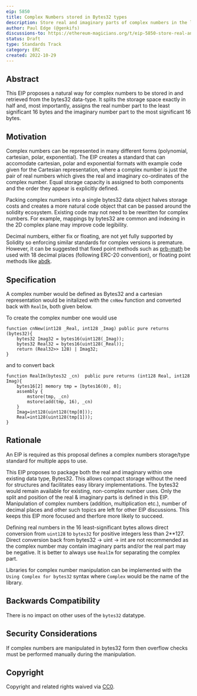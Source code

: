 ```yaml
---
eip: 5850
title: Complex Numbers stored in Bytes32 types
description: Store real and imaginary parts of complex numbers in the least significant 16 bytes and most significant 16 bytes respectively of a bytes32 type.
author: Paul Edge (@genkifs)
discussions-to: https://ethereum-magicians.org/t/eip-5850-store-real-and-imaginary-parts-of-complex-numbers-in-the-least-significant-and-most-significant-16-bytes-respectively-of-a-bytes32-type/11532
status: Draft
type: Standards Track
category: ERC
created: 2022-10-29
---
```

 
## Abstract

This EIP proposes a natural way for complex numbers to be stored in and retrieved from the bytes32 data-type.  It splits the storage space exactly in half and, most importantly, assigns the real number part to the least significant 16 bytes and the imaginary number part to the most significant 16 bytes. 

## Motivation

Complex numbers can be represented in many different forms (polynomial, cartesian, polar, exponential).  The EIP creates a standard that can accomodate cartesian, polar and exponential formats with example code given for the Cartesian representation, where a complex number is just the pair of real numbers which gives the real and imaginary co-ordinates of the complex number. Equal storage capacity is assigned to both components and the order they appear is explicitly defined.  

Packing complex numbers into a single bytes32 data object halves storage costs and creates a more natural code object that can be passed around the solidity ecosystem.  Existing code may not need to be rewritten for complex numbers.  For example, mappings by bytes32 are common and indexing in the 2D complex plane may improve code legibility.  

Decimal numbers, either fix or floating, are not yet fully supported by Solidity so enforcing similar standards for complex versions is premature.  However, it can be suggested that fixed point methods such as [prb-math](https://github.com/paulrberg/prb-math) be used with 18 decimal places (following ERC-20 convention), or floating point methods like [abdk](https://github.com/abdk-consulting/abdk-libraries-solidity/).  

## Specification

A complex number would be defined as Bytes32 and a cartesian representation would be initalized with the `cnNew` function and converted back with `RealIm`, both given below.

To create the complex number one would use

```solidity
function cnNew(int128 _Real, int128 _Imag) public pure returns (bytes32){
    bytes32 Imag32 = bytes16(uint128(_Imag));
    bytes32 Real32 = bytes16(uint128(_Real));
    return (Real32>> 128) | Imag32; 
}
```
and to convert back

```solidity
function RealIm(bytes32 _cn)  public pure returns (int128 Real, int128 Imag){
	bytes16[2] memory tmp = [bytes16(0), 0];
	assembly {
	    mstore(tmp, _cn)
	    mstore(add(tmp, 16), _cn)
	}
	Imag=int128(uint128(tmp[0]));
	Real=int128(uint128(tmp[1]));
}
```

## Rationale

An EIP is required as this proposal defines a complex numbers storage/type standard for multiple apps to use.

This EIP proposes to package both the real and imaginary within one existing data type, Bytes32.  This allows compact storage without the need for structures and facilitates easy library implementations.  The bytes32 would remain available for existing, non-complex number uses.
Only the split and position of the real & imaginary parts is defined in this EIP.  Manipulation of complex numbers (addition, multiplication etc.), number of decimal places and other such topics are left for other EIP discussions.  This keeps this EIP more focused and therfore more likely to succeed. 

Defining real numbers in the 16 least-significant bytes allows direct conversion from `uint128` to `bytes32` for positive integers less than 2**127.  
Direct conversion back from bytes32 -> uint -> int are not recommended as the complex number may contain imaginary parts and/or the real part may be negative. It is better to always use `RealIm` for separating the complex part.  

Libraries for complex number manipulation can be implemented with the `Using Complex for bytes32` syntax where `Complex` would be the name of the library.  

## Backwards Compatibility
There is no impact on other uses of the `bytes32` datatype.  

## Security Considerations
If complex numbers are manipulated in bytes32 form then overflow checks must be performed manually during the manipulation.

## Copyright

Copyright and related rights waived via [CC0](../LICENSE.md).
